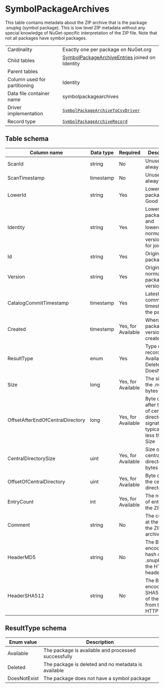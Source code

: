 # SymbolPackageArchives

This table contains metadata about the ZIP archive that is the package .snupkg (symbol package). This is low level ZIP
metadata without any special knowledge of NuGet-specific interpretation of the ZIP file. Note that not all packages
have symbol packages.

|                              |                                                                                                                                              |
| ---------------------------- | -------------------------------------------------------------------------------------------------------------------------------------------- |
| Cardinality                  | Exactly one per package on NuGet.org                                                                                                         |
| Child tables                 | [SymbolPackageArchiveEntries](SymbolPackageArchiveEntries.md) joined on Identity                                                             |
| Parent tables                |                                                                                                                                              |
| Column used for partitioning | Identity                                                                                                                                     |
| Data file container name     | symbolpackagearchives                                                                                                                        |
| Driver implementation        | [`SymbolPackageArchiveToCsvDriver`](../../src/Worker.Logic/CatalogScan/Drivers/SymbolPackageArchiveToCsv/SymbolPackageArchiveToCsvDriver.cs) |
| Record type                  | [`SymbolPackageArchiveRecord`](../../src/Worker.Logic/CatalogScan/Drivers/SymbolPackageArchiveToCsv/SymbolPackageArchiveRecord.cs)           |

## Table schema

| Column name                      | Data type | Required           | Description                                                                               |
| -------------------------------- | --------- | ------------------ | ----------------------------------------------------------------------------------------- |
| ScanId                           | string    | No                 | Unused, always empty                                                                      |
| ScanTimestamp                    | timestamp | No                 | Unused, always empty                                                                      |
| LowerId                          | string    | Yes                | Lowercase package ID. Good for joins                                                      |
| Identity                         | string    | Yes                | Lowercase package ID and lowercase, normalized version. Good for joins                    |
| Id                               | string    | Yes                | Original case package ID                                                                  |
| Version                          | string    | Yes                | Original case, normalized package version                                                 |
| CatalogCommitTimestamp           | timestamp | Yes                | Latest catalog commit timestamp for the package                                           |
| Created                          | timestamp | Yes, for Available | When the package version was created                                                      |
| ResultType                       | enum      | Yes                | Type of record (e.g. Available, Deleted, DoesNotExist)                                    |
| Size                             | long      | Yes, for Available | The size of the .nupkg in bytes                                                           |
| OffsetAfterEndOfCentralDirectory | long      | Yes, for Available | Byte offset after the end of central directory signature, typically 18 less than the Size |
| CentralDirectorySize             | uint      | Yes, for Available | Size of central directory in bytes                                                        |
| OffsetOfCentralDirectory         | uint      | Yes, for Available | Byte offset of the central directory                                                      |
| EntryCount                       | int       | Yes, for Available | The number of entries in the ZIP                                                          |
| Comment                          | string    | No                 | The comment at the end of the ZIP archive                                                 |
| HeaderMD5                        | string    | No                 | The Base64 encoded MD5 hash of the .snupkg from the HTTP header                           |
| HeaderSHA512                     | string    | No                 | The Base64 encoded SHA512 hash of the .snupkg from the HTTP header                        |

## ResultType schema

| Enum value   | Description                                         |
| ------------ | --------------------------------------------------- |
| Available    | The package is available and processed successfully |
| Deleted      | The package is deleted and no metadata is available |
| DoesNotExist | The package does not have a symbol package          |

